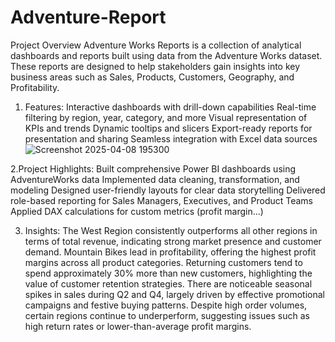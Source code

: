 # Adventure-Report
Project Overview
Adventure Works Reports is a collection of analytical dashboards and reports built using data from the Adventure Works dataset. These reports are designed to help stakeholders gain insights into key business areas such as Sales, Products, Customers, Geography, and Profitability.
1. Features:
   Interactive dashboards with drill-down capabilities
   Real-time filtering by region, year, category, and more
   Visual representation of KPIs and trends
   Dynamic tooltips and slicers
   Export-ready reports for presentation and sharing
   Seamless integration with Excel data sources
   ![Screenshot 2025-04-08 195300](https://github.com/user-attachments/assets/f5fe032c-11a8-4e3e-948d-290179cc649d)


2.Project Highlights:
  Built comprehensive Power BI dashboards using AdventureWorks data
  Implemented data cleaning, transformation, and modeling
  Designed user-friendly layouts for clear data storytelling
  Delivered role-based reporting for Sales Managers, Executives, and Product Teams
  Applied DAX calculations for custom metrics (profit margin...)

3.  Insights:
     The West Region consistently outperforms all other regions in terms of total revenue, indicating strong market presence and customer demand.
     Mountain Bikes lead in profitability, offering the highest profit margins across all product categories.
     Returning customers tend to spend approximately 30% more than new customers, highlighting the value of customer retention strategies.
     There are noticeable seasonal spikes in sales during Q2 and Q4, largely driven by effective promotional campaigns and festive buying patterns.
     Despite high order volumes, certain regions continue to underperform, suggesting issues such as high return rates or lower-than-average profit margins.

